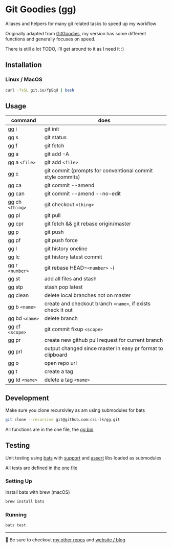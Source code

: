 # Git Goodies (gg)

Aliases and helpers for many git related tasks to speed up my workflow

Originally adapted from [GitGoodies](https://github.com/qw3rtman/gg), my version has some different functions and generally focuses on speed.

There is still a lot TODO, i'll get around to it as I need it :)

## Installation

### Linux / MacOS

```bash
curl -fsSL git.io/fpEqU | bash
```

## Usage

| command         | does                                                        |
| --------------- | ----------------------------------------------------------- |
| gg i            | git init                                                    |
| gg s            | git status                                                  |
| gg f            | git fetch                                                   |
| gg a            | git add -A                                                  |
| gg a `<file>`   | git add `<file>`                                            |
| gg c            | git commit (prompts for conventional commit style commits)  |
| gg ca           | git commit --amend                                          |
| gg can          | git commit --amend --no-edit                                |
| gg ch `<thing>` | git checkout `<thing>`                                      |
| gg pl           | git pull                                                    |
| gg cpr          | git fetch && git rebase origin/master                       |
| gg p            | git push                                                    |
| gg pf           | git push force                                              |
| gg l            | git history oneline                                         |
| gg lc           | git history latest commit                                   |
| gg r `<number>` | git rebase HEAD~`<number>` -i                               |
| gg st           | add all files and stash                                     |
| gg stp          | stash pop latest                                            |
| gg clean        | delete local branches not on master                         |
| gg b `<name>`   | create and checkout branch `<name>`, if exists check it out |
| gg bd `<name>`  | delete branch                                               |
| gg cf `<scope>` | git commit fixup `<scope>`                                  |
| gg pr           | create new github pull request for current branch           |
| gg prl          | output changed since master in easy pr format to clipboard  |
| gg o            | open repo url                                               |
| gg t            | create a tag                                                |
| gg td `<name>`  | delete a tag `<name>`                                       |

## Development

Make sure you clone recursivley as am using submodules for bats

```bash
git clone --recursive git@github.com:csi-lk/gg.git
```

All functions are in the one file, the [gg bin](./bin/gg)

## Testing

Unit testing using [bats](https://github.com/sstephenson/bats) with [support](https://github.com/ztombol/bats-support) and [assert](https://github.com/ztombol/bats-assert) libs loaded as submodules

All tests are defined in [the one file](./test/gg.bats)

### Setting Up

Install bats with brew (macOS)

```bash
brew install bats
```

### Running

```bash
bats test
```

---

🧔 Be sure to checkout [my other repos](https://github.com/csi-lk/) and [website / blog](https://csi.lk)
